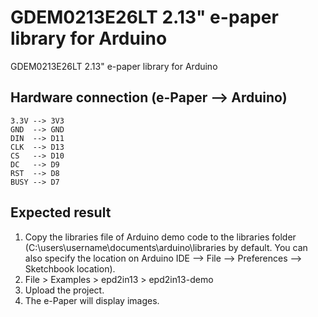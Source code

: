 # GDEM0213E26LT 2.13" e-paper library for Arduino
GDEM0213E26LT 2.13" e-paper library for Arduino
## Hardware connection (e-Paper --> Arduino)
    3.3V --> 3V3
    GND  --> GND
    DIN  --> D11
    CLK  --> D13
    CS   --> D10
    DC   --> D9
    RST  --> D8
    BUSY --> D7
## Expected result
1.  Copy the libraries file of Arduino demo code to the libraries folder 
    (C:\users\username\documents\arduino\libraries by default. You can also 
    specify the location on 
    Arduino IDE --> File --> Preferences --> Sketchbook location).
2.  File > Examples > epd2in13 > epd2in13-demo
3.  Upload the project.
4.  The e-Paper will display images.

